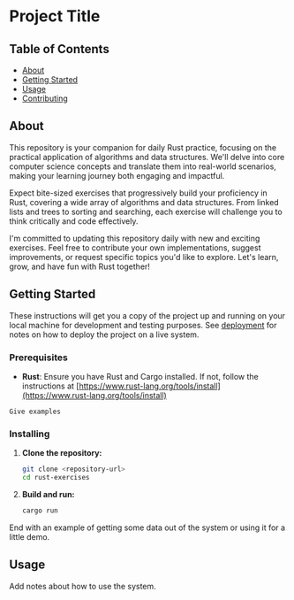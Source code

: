 # Project Title

## Table of Contents

- [About](#about)
- [Getting Started](#getting_started)
- [Usage](#usage)
- [Contributing](../CONTRIBUTING.md)

## About <a name = "about"></a>

This repository is your companion for daily Rust practice, focusing on the practical application of algorithms and data structures. We'll delve into core computer science concepts and translate them into real-world scenarios, making your learning journey both engaging and impactful.

Expect bite-sized exercises that progressively build your proficiency in Rust, covering a wide array of algorithms and data structures. From linked lists and trees to sorting and searching, each exercise will challenge you to think critically and code effectively.

I'm committed to updating this repository daily with new and exciting exercises. Feel free to contribute your own implementations, suggest improvements, or request specific topics you'd like to explore. Let's learn, grow, and have fun with Rust together!

## Getting Started <a name = "getting_started"></a>

These instructions will get you a copy of the project up and running on your local machine for development and testing purposes. See [deployment](#deployment) for notes on how to deploy the project on a live system.

### Prerequisites

- **Rust**: Ensure you have Rust and Cargo installed. If not, follow the instructions at [https://www.rust-lang.org/tools/install](https://www.rust-lang.org/tools/install)

```
Give examples
```

### Installing

1. **Clone the repository:**

   ```bash
   git clone <repository-url>
   cd rust-exercises

   ```

2. **Build and run:**
   ```bash
   cargo run

   ```

End with an example of getting some data out of the system or using it for a little demo.

## Usage <a name = "usage"></a>

Add notes about how to use the system.

